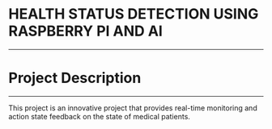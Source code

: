 # HEALTH STATUS DETECTION USING RASPBERRY PI AND AI

***

# Project Description

***

This project is an innovative project that provides real-time monitoring and action state feedback on the state of medical patients. 

